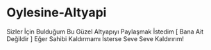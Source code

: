 # Oylesine-Altyapi
Sizler İçin Bulduğum Bu Güzel Altyapıyı Paylaşmak İstedim [ Bana Ait Değildir ] Eğer Sahibi Kaldırmamı İsterse Seve Seve Kaldırırım!
